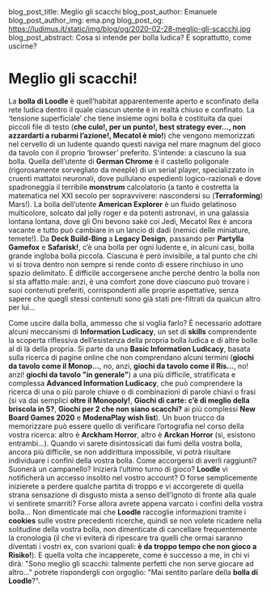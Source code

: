 blog_post_title: Meglio gli scacchi
blog_post_author: Emanuele
blog_post_author_img: ema.png
blog_post_og: https://ludimus.it/static/img/blog/og/2020-02-28-meglio-gli-scacchi.jpg
blog_post_abstract: Cosa si intende per bolla ludica? E soprattutto, come uscirne?

# Meglio gli scacchi!

La **bolla di Loodle** è quell’habitat apparentemente aperto e sconfinato della rete ludica dentro il quale ciascun utente è in realtà chiuso e confinato. La ‘tensione superficiale’ che tiene insieme ogni bolla è costituita da quei piccoli file di testo (**che culo!, per un punto!, best strategy ever..., non azzardarti a rubarmi l’azione!, Mecatol è mio!**) che vengono memorizzati nel cervello di un ludente quando questi naviga nel mare magnum del gioco da tavolo con il proprio ‘browser’ preferito. S'intende: a ciascuno la sua bolla. Quella dell’utente di **German Chrome** è il castello poligonale (rigorosamente sorvegliato da meeple) di un serial player, specializzato in cruenti mattatoi neuronali, dove pullulano espedienti logico-razionali e dove spadroneggia il terribile **monstrum** calcolatorio (a tanto è costretta la matematica nel XXI secolo per sopravvivere: nascondersi su (**Terraforming**) Mars!). La bolla dell’utente **American Explorer** è un fluido gelatinoso multicolore, solcato dal jolly roger e da potenti astronavi, in una galassia lontana lontana, dove gli Oni bevono sakè coi Jedi, Mecatol Rex è ancora vacante e tutto può cambiare in un lancio di dadi (nemici delle miniature, temete!). Da **Deck Build-Bing** a **Legacy Design**, passando per **Partylla Gamefox** e **Safarisk!**, c’è una bolla per ogni ludente e, in alcuni casi, bolla grande ingloba bolla piccola. Ciascuna è però invisibile, a tal punto che chi vi si trova dentro non sempre si rende conto di essere rinchiuso in uno spazio delimitato. È difficile accorgersene anche perché dentro la bolla non si sta affatto male: anzi, è una comfort zone dove ciascuno può trovare i suoi contenuti preferiti, corrispondenti alle proprie aspettative, senza sapere che quegli stessi contenuti sono già stati pre-filtrati da qualcun altro per lui...

Come uscire dalla bolla, ammesso che si voglia farlo? È necessario adottare alcuni meccanismi di **Information Ludicacy**, un set di **skills** comprendente la scoperta riflessiva dell’esistenza della propria bolla ludica e di altre bolle al di là della propria. Si parte da una **Basic Information Ludicacy**, basata sulla ricerca di pagine online che non comprendano alcuni termini (**giochi da tavolo come il Monop...**, no, anzi, **giochi da tavolo come il Ris...**, no! anzi! **giochi da tavolo "in generale"**) a una più difficile, stratificata e complessa **Advanced Information Ludicacy**, che può comprendere la ricerca di una o più parole chiave o di combinazioni di parole chiavi o frasi (si va dai semplici **oltre il Monopoly!**, **Giochi di carte: c’è di meglio della briscola in 5?**, **Giochi per 2 che non siano scacchi?** ai più complessi **New Board Games 2020** e **ModenaPlay wish list**). Un buon trucco da memorizzare può essere quello di verificare l’ortografia nel corso della vostra ricerca: altro è **Arckham Horror**, altro è **Arckan Horror** (sì, esistono entrambi...). Quando vi sarete disintossicati dai fumi della vostra bolla, ancora più difficile, se non addirittura impossibile, vi potrà risultare individuare i confini della vostra bolla. Come accorgersi di averli raggiunti? Suonerà un campanello? Inizierà l’ultimo turno di gioco? **Loodle** vi notificherà un accesso insolito nel vostro account? O forse semplicemente inizierete a perdere qualche partita di troppo e vi accorgerete di quella strana sensazione di disgusto mista a senso dell’ignoto di fronte alla quale vi sentirete smarriti? Forse allora avrete appena varcato i confini della vostra bolla...
Non dimenticate mai che **Loodle** raccoglie informazioni tramite i **cookies** sulle vostre precedenti ricerche, quindi se non volete ricadere nella solitudine della vostra bolla, non dimenticate di cancellare frequentemente la cronologia (il che vi eviterà di ripescare tra quelli che ormai saranno diventati i vostri ex, con svarioni quali: **è da troppo tempo che non gioco a Risiko!**). E quella volta che incapperete, come è successo a me, in chi vi dirà: "Sono meglio gli scacchi: talmente perfetti che non serve giocare ad altro..." potrete rispondergli con orgoglio: "Mai sentito parlare della **bolla di Loodle**?".

